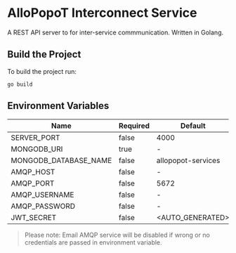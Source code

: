 # AlloPopoT Interconnect Service

A REST API server to for inter-service commmunication.
Written in Golang.

## Build the Project

To build the project run:

    go build

## Environment Variables

| Name                  | Required | Default            |
| --------------------- | -------- | ------------------ |
| SERVER_PORT           | false    | 4000               |
| MONGODB_URI           | true     | -                  |
| MONGODB_DATABASE_NAME | false    | allopopot-services |
| AMQP_HOST             | false    | -                  |
| AMQP_PORT             | false    | 5672               |
| AMQP_USERNAME         | false    | -                  |
| AMQP_PASSWORD         | false    | -                  |
| JWT_SECRET            | false    | <AUTO_GENERATED>   |

> Please note: Email AMQP service will be disabled if wrong or no credentials are passed  in environment variable.